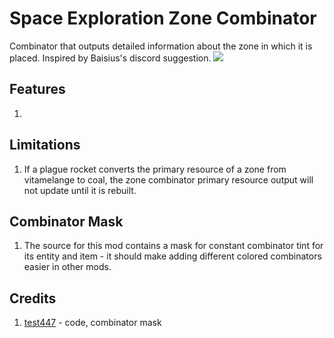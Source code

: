 # Space Exploration Zone Combinator
Combinator that outputs detailed information about the zone in which it is placed. Inspired by Baisius's discord suggestion.
![](mod-portal/combinator-example.png)

## Features
1. 

## Limitations
1. If a plague rocket converts the primary resource of a zone from vitamelange to coal, the zone combinator primary resource output will not update until it is rebuilt.

## Combinator Mask
1. The source for this mod contains a mask for constant combinator tint for its entity and item - it should make adding different colored combinators easier in other mods.

## Credits
1. [test447](https://mods.factorio.com/user/test447) - code, combinator mask
